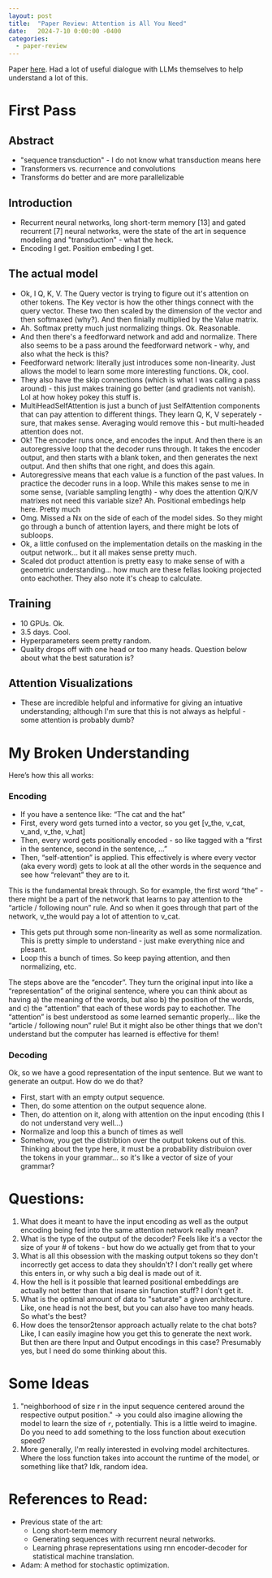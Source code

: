 ```yaml
---
layout: post
title:  "Paper Review: Attention is All You Need"
date:   2024-7-10 0:00:00 -0400
categories:
  - paper-review
---
```


Paper [here](https://arxiv.org/abs/1706.03762). Had a lot of useful dialogue with LLMs themselves to help understand a lot of this. 

# First Pass

## Abstract
- "sequence transduction" - I do not know what transduction means here
- Transformers vs. recurrence and convolutions
- Transforms do better and are more parallelizable

## Introduction
- Recurrent neural networks, long short-term memory [13] and gated recurrent [7] neural networks, were the state of the art in sequence modeling and "transduction" - what the heck. 
- Encoding I get. Position embeding I get.

## The actual model
- Ok, I Q, K, V. The Query vector is trying to figure out it's attention on other tokens. The Key vector is how the other things connect with the query vector. These two then scaled by the dimension of the vector and then softmaxed (why?). And then finially multiplied by the Value matrix.
- Ah. Softmax pretty much just normalizing things. Ok. Reasonable.
- And then there's a feedforward network and add and normalize. There also seems to be a pass around the feedforward network - why, and also what the heck is this?
- Feedforward network: literally just introduces some non-linearity. Just allows the model to learn some more interesting functions. Ok, cool. 
- They also have the skip connections (which is what I was calling a pass around) - this just makes training go better (and gradients not vanish). Lol at how hokey pokey this stuff is. 
- MultiHeadSelfAttention is just a bunch of just SelfAttention components that can pay attention to different things. They learn Q, K, V seperately - sure, that makes sense. Averaging would remove this - but multi-headed attention does not. 
- Ok! The encoder runs once, and encodes the input. And then there is an autoregressive loop that the decoder runs through. It takes the encoder output, and then starts with a blank token, and then generates the next output. And then shifts that one right, and does this again. 
- Autoregressive means that each value is a function of the past values. In practice the decoder runs in a loop. While this makes sense to me in some sense, (variable sampling length) - why does the attention Q/K/V matrixes not need this variable size? Ah. Positional embedings help here. Pretty much 
- Omg. Missed a Nx on the side of each of the model sides. So they might go through a bunch of attention layers, and there might be lots of subloops.
- Ok, a little confused on the implementation details on the masking in the output network... but it all makes sense pretty much. 
- Scaled dot product attention is pretty easy to make sense of with a geometric understanding... how much are these fellas looking projected onto eachother. They also note it's cheap to calculate.

## Training

- 10 GPUs. Ok.
- 3.5 days. Cool.
- Hyperparameters seem pretty random.
- Quality drops off with one head or too many heads. Question below about what the best saturation is?

## Attention Visualizations
- These are incredible helpful and informative for giving an intuative understanding; although I'm sure that this is not always as helpful - some attention is probably dumb?


# My Broken Understanding

Here’s how this all works:

### Encoding

- If you have a sentence like: “The cat and the hat”
-  First, every word gets turned into a vector, so you get [v_the, v_cat, v_and, v_the, v_hat]
-  Then, every word gets positionally encoded - so like tagged with a “first in the sentence, second in the sentence, …”
- Then, “self-attention” is applied. This effectively is where every vector (aka every word) gets to look at all the other words in the sequence and see how “relevant” they are to it.

This is the fundamental break through. So for example, the first word “the” - there might be a part of the network that learns to pay attention to the “article / following noun” rule. And so when it goes through that part of the network, v_the would pay a lot of attention to v_cat.

- This gets put through some non-linearity as well as some normalization. This is pretty simple to understand - just make everything nice and plesant. 
- Loop this a bunch of times. So keep paying attention, and then normalizing, etc. 

The steps above are the “encoder”. They turn the original input into like a “representation” of the original sentence, where you can think about as having a) the meaning of the words, but also b) the position of the words, and c) the “attention” that each of these words pay to eachother. The “attention” is best understood as some learned semantic properly… like the “article / following noun” rule! But it might also be other things that we don't understand but the computer has learned is effective for them!

### Decoding

Ok, so we have a good representation of the input sentence. But we want to generate an output. How do we do that? 

- First, start with an empty output sequence. 
- Then, do some attention on the output sequence alone. 
- Then, do attention on it, along with attention on the input encoding (this I do not understand very well...)
- Normalize and loop this a bunch of times as well
- Somehow, you get the distribtion over the output tokens out of this. Thinking about the type here, it must be a probability distribuion over the tokens in your grammar... so it's like a vector of size of your grammar?

# Questions:
1. What does it meant to have the input encoding as well as the output encoding being fed into the same attention network really mean?
2. What is the type of the output of the decoder? Feels like it's a vector the size of your # of tokens - but how do we actually get from that to your 
3. What is all this obsession with the masking output tokens so they don't incorrectly get access to data they shouldn't? I don't really get where this enters in, or why such a big deal is made out of it. 
4. How the hell is it possible that learned positional embeddings are actually not better than that insane sin function stuff? I don't get it. 
5. What is the optimal amount of data to "saturate" a given architecture. Like, one head is not the best, but you can also have too many heads. So what's the best? 
6. How does the tensor2tensor approach actually relate to the chat bots? Like, I can easily imagine how you get this to generate the next work. But then are there Input and Output encodings in this case? Presumably yes, but I need do some thinking about this. 


# Some Ideas
1. "neighborhood of size r in the input sequence centered around the respective output position." -> you could also imagine allowing the model to learn the size of `r`, potentially. This is a little weird to imagine. Do you need to add something to the loss function about execution speed? 
2. More generally, I'm really interested in evolving model architectures. Where the loss function takes into account the runtime of the model, or something like that? Idk, random idea. 

# References to Read:
- Previous state of the art:
  - Long short-term memory
  - Generating sequences with recurrent neural networks.
  - Learning phrase representations using rnn encoder-decoder for statistical machine translation.
- Adam: A method for stochastic optimization.